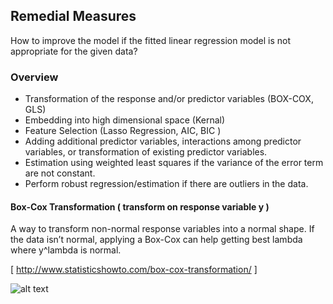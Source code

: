 ## Remedial Measures

How to improve the model if the fitted linear regression model is not appropriate for the given data?

### Overview 

- Transformation of the response and/or predictor variables (BOX-COX, GLS)
- Embedding into high dimensional space (Kernal)
- Feature Selection (Lasso Regression, AIC, BIC )
- Adding additional predictor variables, interactions among predictor variables, or transformation of existing predictor variables.
- Estimation using weighted least squares if the variance of the error term are not constant.
- Perform robust regression/estimation if there are outliers in the data.

#### Box-Cox Transformation ( transform on response variable y )

A way to transform non-normal response variables into a normal shape. If the data isn’t normal, applying a Box-Cox can help getting best lambda where y^lambda is normal. 

[ http://www.statisticshowto.com/box-cox-transformation/ ]

![alt text](https://raw.githubusercontent.com/LennyFan/Learning---Statistics/%5B413%5D/Course_Content/%5B03%5DBox-Cox_example1.png)
